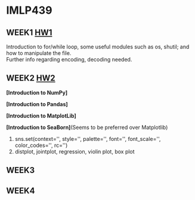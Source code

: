 # IMLP439

## WEEK1 [HW1](https://github.com/TonyDai702/IMLP439/tree/d2b1d69aedbe59d3bcc1b9d0a7b394d7f8631a1b/Unit01)   
Introduction to for/while loop, some useful modules such as os, shutil; and how to manipulate the file.  
Further info regarding encoding, decoding needed.  

## WEEK2 [HW2](https://github.com/TonyDai702/IMLP439/tree/58106cb294ce12e2bf1f8a546d7bcf4b980755c9/WEEK2%E8%AA%B2%E5%A0%82%E7%B7%B4%E7%BF%92)   
**[Introduction to NumPy]**  
  
**[Introduction to Pandas]**  
    
**[Introduction to MatplotLib]**  
      
**[Introduction to SeaBorn]**(Seems to be preferred over Matplotlib)       
1. sns.set(context='', style='', palette='', font='', font_scale='', color_codes='', rc='')  
2. distplot, jointplot, regression, violin plot, box plot  

## WEEK3
  
## WEEK4

